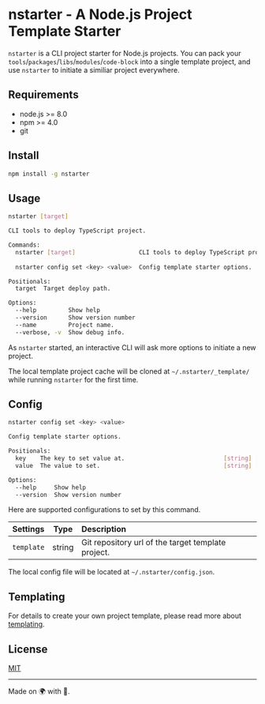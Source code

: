 # nstarter - A Node.js Project Template Starter

`nstarter` is a CLI project starter for Node.js projects. You can pack your `tools`/`packages`/`libs`/`modules`/`code-block` into a single template project, and use `nstarter` to initiate a similiar project everywhere.

## Requirements

* node.js >= 8.0
* npm >= 4.0
* git

## Install

```bash
npm install -g nstarter
```

## Usage

```bash
nstarter [target]

CLI tools to deploy TypeScript project.

Commands:
  nstarter [target]                  CLI tools to deploy TypeScript project.
                                                                       [default]
  nstarter config set <key> <value>  Config template starter options.

Positionals:
  target  Target deploy path.                                           [string]

Options:
  --help         Show help                                             [boolean]
  --version      Show version number                                   [boolean]
  --name         Project name.                                          [string]
  --verbose, -v  Show debug info.                                      [boolean]
```

As `nstarter` started, an interactive CLI will ask more options to initiate a new project.

The local template project cache will be cloned at `~/.nstarter/_template/` while running `nstarter` for the first time.


## Config

```bash
nstarter config set <key> <value>

Config template starter options.

Positionals:
  key    The key to set value at.                            [string] [required]
  value  The value to set.                                   [string] [required]

Options:
  --help     Show help                                                 [boolean]
  --version  Show version number                                       [boolean]
```

Here are supported configurations to set by this command.

| Settings | Type | Description |
|:---:|:---:|:---|
| `template` | string | Git repository url of the target template project. |

The local config file will be located at `~/.nstarter/config.json`.


## Templating

For details to create your own project template, please read more about [templating](./doc/templating.md).


## License

[MIT](./LICENSE)

----

Made on 🌍 with 💓.
